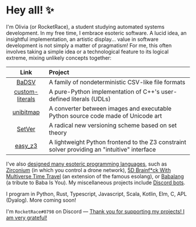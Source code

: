 # Hey all! ✨

I'm Olivia (or RocketRace), a student studying automated systems development. In my free time, I embrace esoteric software. A lucid idea, an insightful implementation, an artistic display... value in software development is not simply a matter of pragmatism! For me, this often involves taking a simple idea or a technological feature to its logical extreme, mixing unlikely concepts together:

| Link | Project |
|:----:|:--------|
| [BaDSV](https://github.com/RocketRace/badsv) | A family of nondeterministic CSV-like file formats |
| [custom-literals](https://github.com/RocketRace/custom-literals) | A pure-Python implementation of C++'s user-defined literals (UDLs) |
| [unibitmap](https://github.com/RocketRace/unibitmap) | A converter between images and executable Python source code made of Unicode art |
| [SetVer](https://github.com/RocketRace/setver) | A radical new versioning scheme based on set theory |
| [easy_z3](https://github.com/RocketRace/easy_z3) | A lightweight Python frontend to the Z3 constraint solver providing an "intuitive" interface |

I've also [designed many esoteric programming languages](esolangs.org/wiki/User:RocketRace), such as [Zirconium](https://esolangs.org/wiki/Zirconium) (in which you control a drone network), [5D Brainf\*ck With Multiverse Time Travel](https://esolangs.org/wiki/5D_Brainfuck_With_Multiverse_Time_Travel) (an extension of the famous esolang), or [Babalang](https://esolangs.org/wiki/Babalang) (a tribute to Baba Is You). My miscellaneous projects include [Discord bots](https://github.com/RocketRace/robot-is-you).

I program in Python, Rust, Typescript, Javascript, Scala, Kotlin, Elm, C, APL (Dyalog). More coming soon!

I'm `RocketRace#0798` on Discord — [Thank you for supporting my projects! I am very grateful!](https://liberapay.com/RocketRace/)
